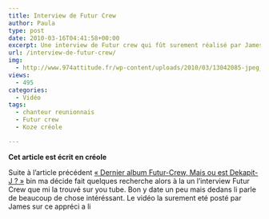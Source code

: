 ```yaml
---
title: Interview de Futur Crew
author: Paula
type: post
date: 2010-03-16T04:41:58+00:00
excerpt: Une interview de Futur crew qui fût surement réalisé par James. Konix et Rocco expliquent entre autre le départ de Dékapit et donnent aussi des explications sur les rumeurs qui circulent sur eux.
url: /interview-de-futur-crew/
img:
  - http://www.974attitude.fr/wp-content/uploads/2010/03/13042085-jpeg_preview_medium.jpg
views:
  - 495
categories:
  - Vidéo
tags:
  - chanteur reunionnais
  - Futur crew
  - Koze créole

---
```

**Cet article est écrit en créole**

Suite à l&rsquo;article précédent [« Dernier album Futur-Crew, Mais ou est Dekapit-J ? »][1] bin ma décide fait quelques recherche alors à la un l&rsquo;interview Futur Crew que mi la trouvé sur you tube. Bon y date un peu mais dedans li parle de beaucoup de chose intéréssant. Le vidéo la surement eté posté par James sur ce appréci a li

<p class="center">
</p>

 [1]: http://974attitude.fr/dernier-album-futur-crew-mais-ou-est-dekapit-j/